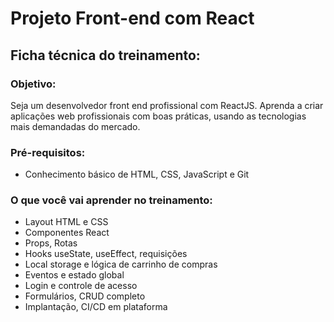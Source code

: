 # Projeto Front-end com React

## Ficha técnica do treinamento:

### Objetivo:

Seja um desenvolvedor front end profissional com ReactJS. Aprenda a criar aplicações web profissionais com boas práticas, usando as tecnologias mais demandadas do mercado.

### Pré-requisitos:

* Conhecimento básico de HTML, CSS, JavaScript e Git

### O que você vai aprender no treinamento: 

* Layout HTML e CSS
* Componentes React
* Props, Rotas
* Hooks useState, useEffect, requisições
* Local storage e lógica de carrinho de compras
* Eventos e estado global
* Login e controle de acesso
* Formulários, CRUD completo
* Implantação, CI/CD em plataforma



